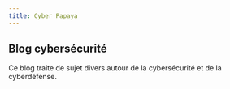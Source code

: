 ```yaml
---
title: Cyber Papaya
---
```


## Blog cybersécurité

Ce blog traite de sujet divers autour de la cybersécurité et de la cyberdéfense.
